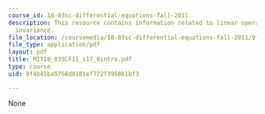 ```yaml
---
course_id: 18-03sc-differential-equations-fall-2011
description: This resource contains information related to linear operators, time
  invariance.
file_location: /coursemedia/18-03sc-differential-equations-fall-2011/9f4b45ba5768d0101ef772f3958b1bf3_MIT18_03SCF11_s17_0intro.pdf
file_type: application/pdf
layout: pdf
title: MIT18_03SCF11_s17_0intro.pdf
type: course
uid: 9f4b45ba5768d0101ef772f3958b1bf3

---
```

None